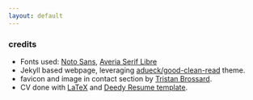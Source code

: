 ```yaml
---
layout: default
---
```


### credits

* Fonts used: [Noto Sans](http://iotic.com/averia/), [Averia Serif Libre](http://iotic.com/averia/)
* Jekyll based webpage, leveraging [adueck/good-clean-read](https://github.com/adueck/good-clean-read) theme.
* favicon and image in contact section by [Tristan Brossard](http://tristanbrossard.vsble.me/).
* CV done with [LaTeX](https://www.latex-project.org/) and [Deedy Resume template](https://github.com/deedy/Deedy-Resume).
